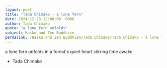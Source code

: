 ```yaml
---
layout: post
title: "Tada Chimako - a lone fern"
date: 2024-12-28 12:00:00 -0000
author: Tada Chimako
quote: "a lone fern unfolds"
subject: Haiku and Zen Buddhism
permalink: /Haiku and Zen Buddhism/Tada Chimako/Tada Chimako - a lone fern
---
```


a lone fern unfolds
in a forest's quiet heart
stirring time awake

- Tada Chimako

